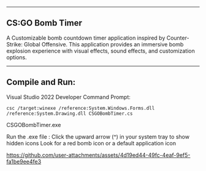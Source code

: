 -------------------
CS:GO Bomb Timer
-------------------

A Customizable bomb countdown timer application inspired by Counter-Strike: Global Offensive. This application provides an immersive bomb explosion experience with visual effects, sound effects, and customization options.

-------------------
Compile and Run:
-------------------
 Visual Studio 2022 Developer Command Prompt:
 
    csc /target:winexe /reference:System.Windows.Forms.dll /reference:System.Drawing.dll CSGOBombTimer.cs
CSGOBombTimer.exe


Run the .exe file :
    Click the upward arrow (^) in your system tray to show hidden icons
    Look for a red bomb icon or a default application icon 



https://github.com/user-attachments/assets/4d19ed44-49fc-4eaf-9ef5-fa1be9ee4fe3



